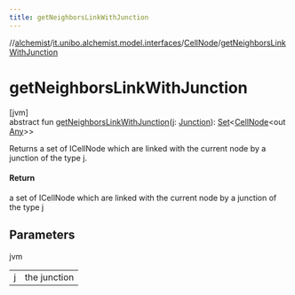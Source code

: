 ```yaml
---
title: getNeighborsLinkWithJunction
---
```

//[alchemist](../../../index.html)/[it.unibo.alchemist.model.interfaces](../index.html)/[CellNode](index.html)/[getNeighborsLinkWithJunction](get-neighbors-link-with-junction.html)



# getNeighborsLinkWithJunction



[jvm]\
abstract fun [getNeighborsLinkWithJunction](get-neighbors-link-with-junction.html)(j: [Junction](../../it.unibo.alchemist.model.implementations.molecules/-junction/index.html)): [Set](https://docs.oracle.com/javase/8/docs/api/java/util/Set.html)<[CellNode](index.html)<out [Any](https://kotlinlang.org/api/latest/jvm/stdlib/kotlin/-any/index.html)>>



Returns a set of ICellNode which are linked with the current node by a junction of the type j.



#### Return



a set of ICellNode which are linked with the current node by a junction of the type j



## Parameters


jvm

| | |
|---|---|
| j | the junction |




